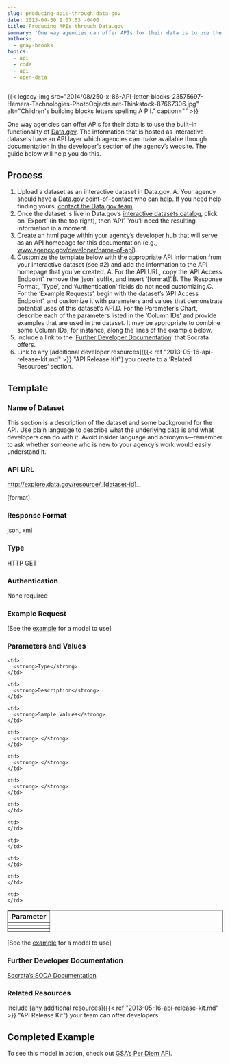 ```yaml
---
slug: producing-apis-through-data-gov
date: 2013-04-30 1:07:53 -0400
title: Producing APIs through Data.gov
summary: 'One way agencies can offer APIs for their data is to use the built&ndash;in functionality of Data.gov. The information that is hosted as interactive datasets have an API layer which agencies can make available through documentation in the developer&#8217;s section of the agency&#8217;s website. The guide below will help you do this. Process Upload a dataset'
authors:
  - gray-brooks
topics:
  - api
  - code
  - api
  - open-data
---
```


{{< legacy-img src="2014/08/250-x-86-API-letter-blocks-23575697-Hemera-Technologies-PhotoObjects.net-Thinkstock-87667306.jpg" alt="Children's building blocks letters spelling A P I." caption="" >}} 

One way agencies can offer APIs for their data is to use the built–in functionality of [Data.gov](http://www.data.gov/). The information that is hosted as interactive datasets have an API layer which agencies can make available through documentation in the developer&#8217;s section of the agency&#8217;s website. The guide below will help you do this.

## Process

  1. Upload a dataset as an interactive dataset in Data.gov. A. Your agency should have a Data.gov point–of–contact who can help. If you need help finding yours, [contact the Data.gov team](http://www.data.gov/webform/contact-us).
  2. Once the dataset is live in Data.gov&#8217;s [interactive datasets catalog](https://explore.data.gov/catalog/next-gen), click on &#8216;Export&#8217; (in the top right), then &#8216;API&#8217;. You’ll need the resulting information in a moment.
  3. Create an html page within your agency&#8217;s developer hub that will serve as an API homepage for this documentation (e.g., www.agency.gov/developer/name-of-api).
  4. Customize the template below with the appropriate API information from your interactive dataset (see #2) and add the information to the API homepage that you&#8217;ve created. A. For the API URL, copy the &#8216;API Access Endpoint&#8217;, remove the &#8216;json&#8217; suffix, and insert &#8216;[format]&#8217;.B. The &#8216;Response Format&#8217;, &#8216;Type&#8217;, and &#8216;Authentication&#8217; fields do not need customizing.C. For the &#8216;Example Requests&#8217;, begin with the dataset&#8217;s &#8216;API Access Endpoint&#8217;, and customize it with parameters and values that demonstrate potential uses of this dataset&#8217;s API.D. For the Parameter&#8217;s Chart, describe each of the parameters listed in the &#8216;Column IDs&#8217; and provide examples that are used in the dataset.  It may be appropriate to combine some Column IDs, for instance, along the lines of the example below.
  5. Include a link to the &#8216;[Further Developer Documentation](http://dev.socrata.com/)&#8216; that Socrata offers.
  6. Link to any [additional developer resources]({{< ref "2013-05-16-api-release-kit.md" >}} "API Release Kit") you create to a &#8216;Related Resources&#8217; section.

## Template

### Name of Dataset

This section is a description of the dataset and some background for the API. Use plain language to describe what the underlying data is and what developers can do with it. Avoid insider language and acronyms—remember to ask whether someone who is new to your agency&#8217;s work would easily understand it.

### API URL

http://explore.data.gov/resource/_[dataset-id]_.

[format]

### Response Format

json, xml

### Type

HTTP GET

### Authentication

None required

### Example Request

[See the [example](http://gsa.gov/portal/content/162379) for a model to use]

### Parameters and Values

<table border="1" cellspacing="1" cellpadding="5">
  <tr>
    <td>
      <strong>Parameter</strong>
    </td>
    
    <td>
      <strong>Type</strong>
    </td>
    
    <td>
      <strong>Description</strong>
    </td>
    
    <td>
      <strong>Sample Values</strong>
    </td>
  </tr>
  
  <tr>
    <td>
      <strong> </strong>
    </td>
    
    <td>
      <strong> </strong>
    </td>
    
    <td>
      <strong> </strong>
    </td>
    
    <td>
      <strong> </strong>
    </td>
  </tr>
  
  <tr>
    <td>
    </td>
    
    <td>
    </td>
    
    <td>
    </td>
    
    <td>
    </td>
  </tr>
  
  <tr>
    <td>
    </td>
    
    <td>
    </td>
    
    <td>
    </td>
    
    <td>
    </td>
  </tr>
</table>

[See the [example](http://gsa.gov/portal/content/162379) for a model to use]

### Further Developer Documentation

[Socrata’s SODA Documentation](http://dev.socrata.com/)

### Related Resources

Include [any additional resources]({{< ref "2013-05-16-api-release-kit.md" >}} "API Release Kit") your team can offer developers.

## Completed Example

To see this model in action, check out [GSA’s Per Diem API](http://gsa.gov/portal/content/162379).
